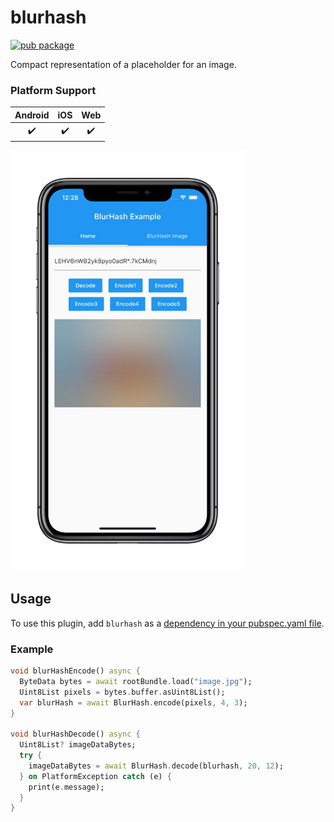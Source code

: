 # blurhash

[![pub package](https://img.shields.io/pub/v/blurhash?style=flat-square)](https://pub.dartlang.org/packages/blurhash)

Compact representation of a placeholder for an image.

### Platform Support

| Android | iOS | Web |
|:-------:|:---:|:---:|
|    ✔️   |  ✔️  |  ✔️  |

<img src="https://raw.githubusercontent.com/Raincal/blurhash/master/blurhash.png" width="375">

## Usage

To use this plugin, add `blurhash` as a [dependency in your pubspec.yaml file](https://flutter.io/platform-plugins/).

### Example

```dart
void blurHashEncode() async {
  ByteData bytes = await rootBundle.load("image.jpg");
  Uint8List pixels = bytes.buffer.asUint8List();
  var blurHash = await BlurHash.encode(pixels, 4, 3);
}

void blurHashDecode() async {
  Uint8List? imageDataBytes;
  try {
    imageDataBytes = await BlurHash.decode(blurhash, 20, 12);
  } on PlatformException catch (e) {
    print(e.message);
  }
}
```
